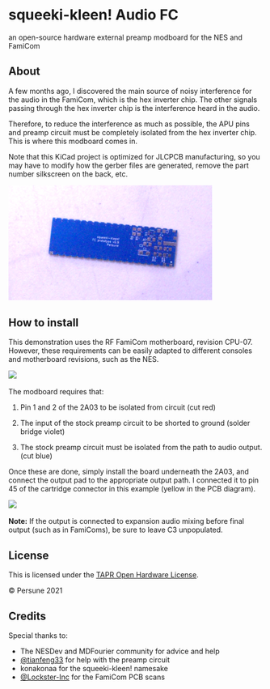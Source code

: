 # squeeki-kleen! Audio FC

an open-source hardware external preamp modboard for the NES and FamiCom

## About

A few months ago, I discovered the main source of noisy interference for the audio in the FamiCom, which is the hex inverter chip. The other signals passing through the hex inverter chip is the interference heard in the audio.

Therefore, to reduce the interference as much as possible, the APU pins and preamp circuit must be completely isolated from the hex inverter chip. This is where this modboard comes in.

Note that this KiCad project is optimized for JLCPCB manufacturing, so you may have to modify how the gerber files are generated, remove the part number silkscreen on the back, etc.

<img src="docs/squeeki-kleen_board.png" style="max-width:80%;" />

## How to install

This demonstration uses the RF FamiCom motherboard, revision CPU-07. However, these requirements can be easily adapted to different consoles and motherboard revisions, such as the NES.

<img src="docs/HVC-CPU-07_install.png" style="max-width:80%;" />

The modboard requires that:

1. Pin 1 and 2 of the 2A03 to be isolated from circuit (cut red)

2. The input of the stock preamp circuit to be shorted to ground (solder bridge violet)

3. The stock preamp circuit must be isolated from the path to audio output. (cut blue)

Once these are done, simply install the board underneath the 2A03, and connect the output pad to the appropriate output path. I connected it to pin 45 of the cartridge connector in this example (yellow in the PCB diagram).

<img src="docs/squeeki-kleen.png" style="max-width:80%;" />

**Note:** If the output is connected to expansion audio mixing before final output (such as in FamiComs), be sure to leave C3 unpopulated.

## License

This is licensed under the [TAPR Open Hardware License](http://www.tapr.org/OHL).

© Persune 2021

## Credits

Special thanks to:

- The NESDev and MDFourier community for advice and help
- [@tianfeng33](https://github.com/tianfeng33) for help with the preamp circuit
- konakonaa for the squeeki-kleen! namesake
- [@Lockster-Inc](https://github.com/Lockster-Inc) for the FamiCom PCB scans
